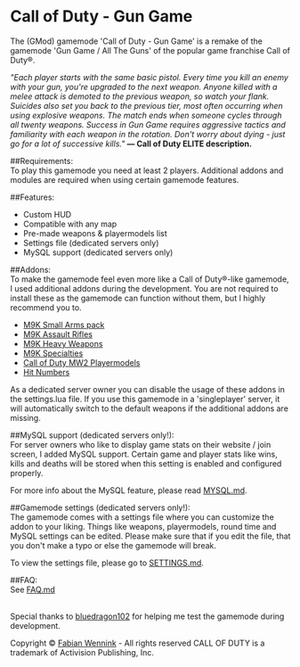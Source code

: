 # Call of Duty - Gun Game

The (GMod) gamemode 'Call of Duty - Gun Game' is a remake of the gamemode 'Gun Game / All The Guns' of the 
popular game franchise Call of Duty®. 

<i>"Each player starts with the same basic pistol. Every time you kill an enemy with your gun, you're upgraded to the next weapon. Anyone killed with a melee attack is demoted to the previous weapon, so watch your flank. Suicides also set you back to the previous tier, most often occurring when using explosive weapons. The match ends when someone cycles through all twenty weapons. Success in Gun Game requires aggressive tactics and familiarity with each weapon in the rotation. Don't worry about dying - just go for a lot of successive kills."</i> <b>— Call of Duty ELITE description.</b>


##Requirements:<br/>
To play this gamemode you need at least 2 players. Additional addons and modules are required when using 
certain gamemode features.


##Features:<br/>
  * Custom HUD
  * Compatible with any map
  * Pre-made weapons & playermodels list
  * Settings file (dedicated servers only)
  * MySQL support (dedicated servers only)

##Addons:<br/>
To make the gamemode feel even more like a Call of Duty®-like gamemode, I used additional addons during the development.
You are not required to install these as the gamemode can function without them, but I highly recommend you to.

  * <a href="https://steamcommunity.com/sharedfiles/filedetails/?id=128093075">M9K Small Arms pack</a>
  * <a href="https://steamcommunity.com/sharedfiles/filedetails/?id=128089118">M9K Assault Rifles</a>
  * <a href="https://steamcommunity.com/sharedfiles/filedetails/?id=128091208">M9K Heavy Weapons</a>
  * <a href="https://steamcommunity.com/sharedfiles/filedetails/?id=144982052">M9K Specialties</a>
  * <a href="https://steamcommunity.com/sharedfiles/filedetails/?id=500247187">Call of Duty MW2 Playermodels</a>
  * <a href="https://steamcommunity.com/sharedfiles/filedetails/?id=110871780">Hit Numbers</a>

As a dedicated server owner you can disable the usage of these addons in the settings.lua file. If you use this gamemode
in a 'singleplayer' server, it will automatically switch to the default weapons if the additional addons are missing.


##MySQL support (dedicated servers only!):<br/>
For server owners who like to display game stats on their website / join screen, I added MySQL support. Certain game and 
player stats like wins, kills and deaths will be stored when this setting is enabled and configured properly.

For more info about the MySQL feature, please read <a href="https://github.com/nlgamevideosnl/Call-of-Duty-Gun-Game/blob/master/MYSQL.md">MYSQL.md</a>.


##Gamemode settings (dedicated servers only!):<br/>
The gamemode comes with a settings file where you can customize the addon to your liking. Things like weapons, playermodels,
round time and MySQL settings can be edited. Please make sure that if you edit the file, that you don't make a typo or else
the gamemode will break.

To view the settings file, please go to <a href="https://github.com/nlgamevideosnl/Call-of-Duty-Gun-Game/blob/master/SETTINGS.md">SETTINGS.md</a>.


##FAQ:<br/>
See <a href="https://github.com/nlgamevideosnl/Call-of-Duty-Gun-Game/blob/master/FAQ.md">FAQ.md</a><br/><br/>


Special thanks to <a href="https://steamcommunity.com/profiles/76561198070723800">bluedragon102</a> for helping me test the gamemode during development.


Copyright © <a href="https://www.fabianwennink.nl/">Fabian Wennink</a> - All rights reserved
CALL OF DUTY is a trademark of Activision Publishing, Inc. 
